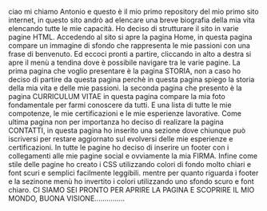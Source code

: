 ciao mi chiamo Antonio e questo è il mio primo repository del mio primo sito internet, in questo sito andrò ad elencare una breve biografia della mia vita elencando tutte le mie capacità. Ho deciso di strutturare il sito in varie pagine HTML. Accedendo al sito si apre la pagina Home, in questa pagina compare un immagine di sfondo che rappresenta le mie passioni con una frase di benvenuto. Ed eccoci pronti a partire, cliccando in alto a destra si apre il menù a tendina dove è possibile navigare tra le varie pagine. 
La prima pagina che voglio presentare è la pagina STORIA, non a caso ho deciso di partire da questa pagina perchè in questa pagina spiego la storia della mia vita e delle mie passioni. 
la seconda pagina che presento è la pagina CURRICULUM VITAE in questa pagina compare la mia foto fondamentale per farmi conoscere da tutti. E una lista di tutte le mie compotenze, le mie certificazioni e le mie esperienze lavorative. Come ultima pagina non per importanza ho deciso di realizare la pagina CONTATTI, in questa pagina ho inserito una sezione dove chiunque può iscriversi per restare aggiornato sul evolversi delle mie esperienze e certificazioni. In tutte le pagine ho deciso di inserire un footer con i collegamenti alle mie pagine social e ovviamente la mia FIRMA. Infine come stile delle pagine ho creato i CSS utilizzando colori di fondo molto chiari e font scuri e semplici facilmente leggibili. mentre per quanto riguarda i footer e la sezinone menù ho invertito i colori utilizzando uno sfondo scuro e font chiaro. CI SIAMO SEI PRONTO PER APRIRE LA PAGINA E SCOPRIRE IL MIO MONDO, BUONA VISIONE............... 